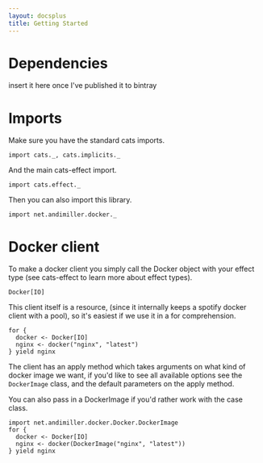 ```yaml
---
layout: docsplus
title: Getting Started
---
```


# Dependencies

insert it here once I've published it to bintray

# Imports

Make sure you have the standard cats imports.

```tut:silent
import cats._, cats.implicits._
```

And the main cats-effect import.

```tut:silent
import cats.effect._
```

Then you can also import this library.

```tut:silent
import net.andimiller.docker._
```


# Docker client

To make a docker client you simply call the Docker object with your effect type (see cats-effect to learn more about effect types).

```tut:silent
Docker[IO]
```

This client itself is a resource, (since it internally keeps a spotify docker client with a pool), so it's easiest if we use it in a for comprehension.

```tut:silent
for {
  docker <- Docker[IO]
  nginx <- docker("nginx", "latest")
} yield nginx
```

The client has an apply method which takes arguments on what kind of docker image we want, if you'd like to see all available options see the `DockerImage` class, and the default parameters on the apply method.

You can also pass in a DockerImage if you'd rather work with the case class.

```tut:silent
import net.andimiller.docker.Docker.DockerImage
for {
  docker <- Docker[IO]
  nginx <- docker(DockerImage("nginx", "latest"))
} yield nginx
```
